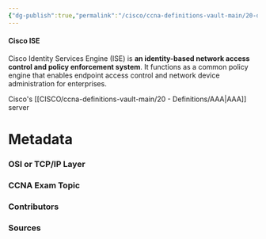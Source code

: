 ```yaml
---
{"dg-publish":true,"permalink":"/cisco/ccna-definitions-vault-main/20-definitions/cisco-ise/","tags":["defs_ccna"]}
---
```


#### Cisco ISE
Cisco Identity Services Engine (ISE) is **an identity-based network access control and policy enforcement system**. It functions as a common policy engine that enables endpoint access control and network device administration for enterprises.

Cisco's [[CISCO/ccna-definitions-vault-main/20 - Definitions/AAA\|AAA]] server

# Metadata
### OSI or TCP/IP Layer

### CCNA Exam Topic

### Contributors

### Sources


